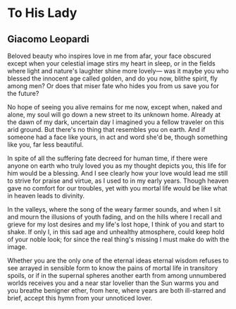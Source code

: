 # To His Lady
## Giacomo Leopardi
Beloved beauty who inspires
love in me from afar, your face obscured
except when your celestial image
stirs my heart in sleep, or in the fields
where light and nature's laughter shine more lovely—
was it maybe you who blessed
the innocent age called golden,
and do you now, blithe spirit,
fly among men? Or does that miser fate
who hides you from us save you for the future?

No hope of seeing you alive
remains for me now,
except when, naked and alone,
my soul will go down a new street
to its unknown home. Already at the dawn
of my dark, uncertain day
I imagined you a fellow traveler
on this arid ground. But there's no thing
that resembles you on earth. And if someone
had a face like yours, in act and word she'd be,
though something like you, far less beautiful.

In spite of all the suffering
fate decreed for human time,
if there were anyone on earth
who truly loved you as my thought depicts you,
this life for him would be a blessing.
And I see clearly how your love
would lead me still to strive for praise and virtue,
as I used to in my early years.
Though heaven gave no comfort for our troubles,
yet with you mortal life would be
like what in heaven leads to divinity.

In the valleys, where the song
of the weary farmer sounds,
and when I sit and mourn
the illusions of youth fading,
and on the hills where I recall
and grieve for my lost desires
and my life's lost hope, I think of you
and start to shake. If only I, in this
sad age and unhealthy atmosphere,
could keep hold of your noble look; for since the real thing's
missing I must make do with the image.

Whether you are the only one
of the eternal ideas eternal wisdom
refuses to see arrayed in sensible form
to know the pains of mortal life
in transitory spoils,
or if in the supernal spheres another earth
from among unnumbered worlds receives you
and a near star lovelier than the Sun
warms you and you breathe benigner ether,
from here, where years are both ill-starred and brief,
accept this hymn from your unnoticed lover.